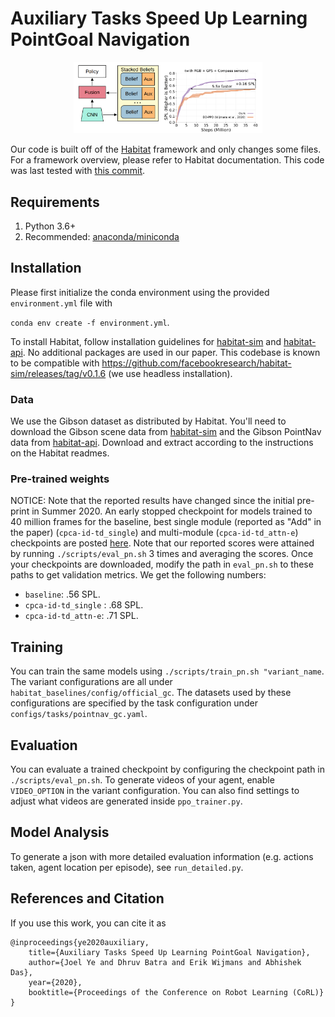 # Auxiliary Tasks Speed Up Learning PointGoal Navigation
<p align="center">
  <img width = "60%" src='assets/aux_arch.png' />
</p>

Our code is built off of the [Habitat](https://github.com/facebookresearch/habitat-api/) framework and only changes some files. For a framework overview, please refer to Habitat documentation. This code was last tested with [this commit](https://github.com/facebookresearch/habitat-api/commit/6091d0aedd41d348824252d74119d5d0d3355b8e).

## Requirements
1. Python 3.6+
2. Recommended: [anaconda/miniconda](https://docs.conda.io/en/latest/miniconda.html)

## Installation
Please first initialize the conda environment using the provided `environment.yml` file with

`conda env create -f environment.yml`.

To install Habitat, follow installation guidelines for [habitat-sim](https://github.com/facebookresearch/habitat-sim#installation) and [habitat-api](https://github.com/facebookresearch/habitat-api#installation). No additional packages are used in our paper. This codebase is known to be compatible with https://github.com/facebookresearch/habitat-sim/releases/tag/v0.1.6 (we use headless installation).

### Data
We use the Gibson dataset as distributed by Habitat. You'll need to download the Gibson scene data from [habitat-sim](https://github.com/facebookresearch/habitat-sim#datasets) and the Gibson PointNav data from [habitat-api](https://github.com/facebookresearch/habitat-api#data). Download and extract according to the instructions on the Habitat readmes.

### Pre-trained weights
NOTICE: Note that the reported results have changed since the initial pre-print in Summer 2020.
An early stopped checkpoint for models trained to 40 million frames for the baseline, best single module (reported as "Add" in the paper) (`cpca-id-td_single`) and multi-module (`cpca-id-td_attn-e`) checkpoints are posted [here](https://drive.google.com/drive/folders/17Wcz5PIdD9LTUAt05L8FWjSBM--4vdIJ?usp=sharing). Note that our reported scores were attained by running `./scripts/eval_pn.sh` 3 times and averaging the scores. Once your checkpoints are downloaded, modify the path in `eval_pn.sh` to these paths to get validation metrics.
We get the following numbers:

- `baseline`: .56 SPL.
- `cpca-id-td_single` : .68 SPL.
- `cpca-id-td_attn-e`: .71 SPL.

## Training
You can train the same models using `./scripts/train_pn.sh "variant_name`. The variant configurations are all under `habitat_baselines/config/official_gc`. The datasets used by these configurations are specified by the task configuration under `configs/tasks/pointnav_gc.yaml`.

## Evaluation
You can evaluate a trained checkpoint by configuring the checkpoint path in `./scripts/eval_pn.sh`. To generate videos of your agent, enable `VIDEO_OPTION` in the variant configuration. You can also find settings to adjust what videos are generated inside `ppo_trainer.py`.

## Model Analysis
To generate a json with more detailed evaluation information (e.g. actions taken, agent location per episode), see `run_detailed.py`.

## References and Citation
If you use this work, you can cite it as
```
@inproceedings{ye2020auxiliary,
    title={Auxiliary Tasks Speed Up Learning PointGoal Navigation},
    author={Joel Ye and Dhruv Batra and Erik Wijmans and Abhishek Das},
    year={2020},
    booktitle={Proceedings of the Conference on Robot Learning (CoRL)}
}
```

